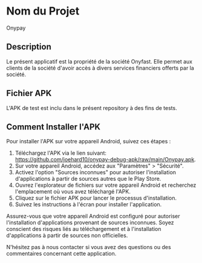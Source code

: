 # Nom du Projet
Onypay
## Description
Le présent applicatif est la propriété de la société Onyfast. Elle permet aux clients de la société d'avoir accès à divers services financiers offerts par la société.

## Fichier APK
L'APK de test est inclu dans le présent repository à des fins de tests.

## Comment Installer l'APK
Pour installer l'APK sur votre appareil Android, suivez ces étapes :
1. Téléchargez l'APK  via le lien suivant: https://github.com/joehard10/onypay-debug-apk/raw/main/Onypay.apk.
2. Sur votre appareil Android, accédez aux "Paramètres" > "Sécurité".
3. Activez l'option "Sources inconnues" pour autoriser l'installation d'applications à partir de sources autres que le Play Store.
4. Ouvrez l'explorateur de fichiers sur votre appareil Android et recherchez l'emplacement où vous avez téléchargé l'APK.
5. Cliquez sur le fichier APK pour lancer le processus d'installation.
6. Suivez les instructions à l'écran pour installer l'application.

Assurez-vous que votre appareil Android est configuré pour autoriser l'installation d'applications provenant de sources inconnues. Soyez conscient des risques liés au téléchargement et à l'installation d'applications à partir de sources non officielles.


N'hésitez pas à nous contacter si vous avez des questions ou des commentaires concernant cette application.
